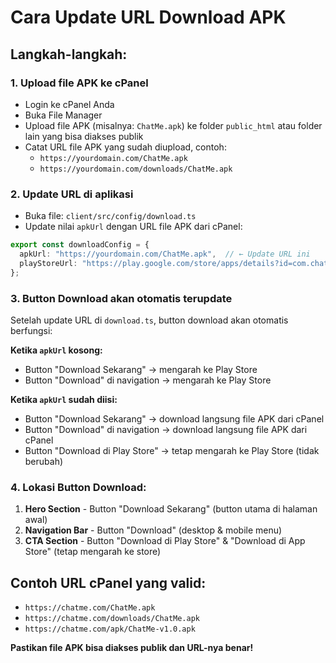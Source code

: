 # Cara Update URL Download APK

## Langkah-langkah:

### 1. Upload file APK ke cPanel
- Login ke cPanel Anda
- Buka File Manager
- Upload file APK (misalnya: `ChatMe.apk`) ke folder `public_html` atau folder lain yang bisa diakses publik
- Catat URL file APK yang sudah diupload, contoh:
  - `https://yourdomain.com/ChatMe.apk`
  - `https://yourdomain.com/downloads/ChatMe.apk`

### 2. Update URL di aplikasi
- Buka file: `client/src/config/download.ts`
- Update nilai `apkUrl` dengan URL file APK dari cPanel:

```typescript
export const downloadConfig = {
  apkUrl: "https://yourdomain.com/ChatMe.apk",  // ← Update URL ini
  playStoreUrl: "https://play.google.com/store/apps/details?id=com.chatme1.app"
};
```

### 3. Button Download akan otomatis terupdate
Setelah update URL di `download.ts`, button download akan otomatis berfungsi:

**Ketika `apkUrl` kosong:**
- Button "Download Sekarang" → mengarah ke Play Store
- Button "Download" di navigation → mengarah ke Play Store

**Ketika `apkUrl` sudah diisi:**
- Button "Download Sekarang" → download langsung file APK dari cPanel
- Button "Download" di navigation → download langsung file APK dari cPanel
- Button "Download di Play Store" → tetap mengarah ke Play Store (tidak berubah)

### 4. Lokasi Button Download:
1. **Hero Section** - Button "Download Sekarang" (button utama di halaman awal)
2. **Navigation Bar** - Button "Download" (desktop & mobile menu)
3. **CTA Section** - Button "Download di Play Store" & "Download di App Store" (tetap mengarah ke store)

## Contoh URL cPanel yang valid:
- `https://chatme.com/ChatMe.apk`
- `https://chatme.com/downloads/ChatMe.apk`
- `https://chatme.com/apk/ChatMe-v1.0.apk`

**Pastikan file APK bisa diakses publik dan URL-nya benar!**
